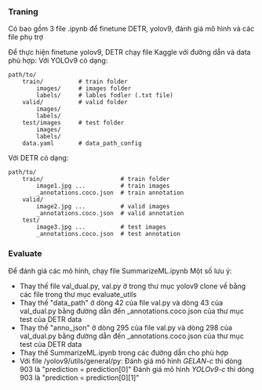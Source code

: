 ### Traning
Có bao gồm 3 file .ipynb để finetune DETR, yolov9, đánh giá mô hình và các file phụ trợ

Để thực hiện finetune yolov9, DETR chạy file Kaggle với đường dẫn và data phù hợp:
Với YOLOv9 có dạng:
```
path/to/
    train/          # train folder
        images/     # images folder
        labels/     # lables fodler (.txt file)
    valid/          # valid folder
        images/
        labels/
    test/images     # test folder
        images/
        labels/
    data.yaml       # data_path_config
```
Với DETR có dạng:
```
path/to/
    train/                      # train folder
        image1.jpg ...          # train images
        _annotations.coco.json  # train annotation
    valid/
        image2.jpg ...          # valid images
        _annotations.coco.json  # valid annotation
    test/
        image3.jpg ...          # test images
        _annotations.coco.json  # test annotation
```

### Evaluate
Để đánh giá các mô hình, chạy file SummarizeML.ipynb
Một số lưu ý:
+ Thay thế file val_dual.py, val.py ở trong thư mục yolov9 clone về bằng các file trong thư mục evaluate_utils
+ Thay thế "data_path" ở dòng 42 của file val.py và dòng 43 của val_dual.py bằng đường dẫn đến _annotations.coco.json của thư mục test của DETR data
+ Thay thế "anno_json" ở dòng 295 của file val.py và dòng 298 của val_dual.py bằng đường dẫn đến _annotations.coco.json của thư mục test của DETR data
+ Thay thế SummarizeML.ipynb trong các đường dẫn cho phù hợp
+ Với file /yolov9/utils/general/py:
    Đánh giá mô hình *GELAN-c* thì dòng 903 là "prediction = prediction[0]"
    Đánh giá mô hình *YOLOv9-c* thì dòng 903 là "prediction = prediction[0][1]"